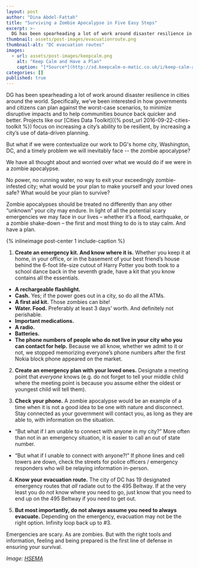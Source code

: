 ```yaml
---
layout: post
author: "Dina Abdel-Fattah"
title: "Surviving a Zombie Apocalypse in Five Easy Steps" 
excerpt: >-
  DG has been spearheading a lot of work around disaster resilience in cities around the world. Specifically, we’ve been interested in how governments and citizens can plan against the worst-case scenarios, to minimize disruptive impacts and to help communities bounce back quicker and better....
thumbnail: assets/post-images/evacuationroute.png
thumbnail-alt: "DC evacuation routes"
images:
  - url: assets/post-images/keepcalm.png
    alt: "Keep Calm and Have a Plan"
    caption: "[*Source*](http://sd.keepcalm-o-matic.co.uk/i/keep-calm-and-have-a-plan-25.png)"
categories: []
published: true
---
```


DG has been spearheading a lot of work around disaster resilience in cities around the world. Specifically, we’ve been interested in how governments and citizens can plan against the worst-case scenarios, to minimize disruptive impacts and to help communities bounce back quicker and better. Projects like our [Cities Data Toolkit]({% post_url 2016-09-22-cities-toolkit %}) focus on increasing a city’s ability to be resilient, by increasing a city’s use of data-driven planning.


But what if we were contextualize our work to DG's home city, Washington, DC, and a timely problem we will inevitably face -- the zombie apocalypse?


We have all thought about and worried over what we would do if we were in a zombie apocalypse. 


No power, no running water, no way to exit your exceedingly zombie-infested city; what would be your plan to make yourself and your loved ones safe? What would be your plan to survive?
 
Zombie apocalypses should be treated no differently than any other “unknown” your city may endure. In light of all the potential scary emergencies we may face in our lives – whether it’s a flood, earthquake, or a zombie shake-down – the first and most thing to do is to stay calm. And have a plan.

{% inlineimage post-center 1 include-caption %}

1.   **Create an emergency kit. And know where it is.** Whether you keep it at home, in your office, or in the basement of your best friend’s house behind the 6-foot life-size cutout of Harry Potter you both took to a school dance back in the seventh grade, have a kit that you know contains all the essentials.

 - **A rechargeable flashlight.**
 - **Cash.** Yes; if the power goes out in a city, so do all the ATMs.
 - **A first aid kit.** Those zombies can bite!
 - **Water. Food.** Preferably at least 3 days’ worth. And definitely not perishable.
 - **Important medications.**
 - **A radio.**
 - **Batteries.** 
 - **The phone numbers of people who do not live in your city who you can contact for help.** Because we all know, whether we admit to it or not, we stopped memorizing everyone’s phone numbers after the first Nokia block phone appeared on the market.

2.   **Create an emergency plan with your loved ones.** Designate a meeting point that *everyone* knows (e.g. do not forget to tell your middle child where the meeting point is because you assume either the oldest or youngest child will tell them).

3.   **Check your phone.** A zombie apocalypse would be an example of a time when it is not a good idea to be one with nature and disconnect. Stay connected as your government will contact you, as long as they are able to, with information on the situation.
 
 - “But what if I am unable to connect with anyone in my city?” More often than not in an emergency situation, it is easier to call an out of state number.
 
 - “But what if I unable to connect with anyone?!” If phone lines and cell towers are down, check the streets for police officers / emergency responders who will be relaying information in-person.

4.   **Know your evacuation route.** The city of DC has 19 designated emergency routes that *all* radiate out to the 495 Beltway. If at the very least you do not know where you need to go, just know that you need to end up on the 495 Beltway if you need to get out.

5.   **But most importantly, do not always assume you need to always evacuate.**  Depending on the emergency, evacuation may not be the right option. Infinity loop back up to #3.
 
Emergencies are scary. As are zombies. But with the right tools and information, feeling and being prepared is the first line of defense in ensuring your survival.

*Image: [HSEMA](http://geospatial.dcgis.dc.gov/evac/)*

